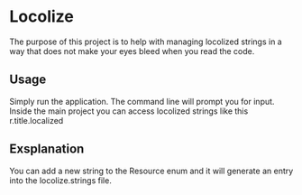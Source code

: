 #  Locolize

The purpose of this project is to help with managing locolized strings in a way that does not make your eyes bleed when you read the code.

## Usage

Simply run the application. The command line will prompt you for input.
Inside the main project you can access locolized strings like this r.title.localized

## Exsplanation

You can add a new string to the Resource enum and it will generate an entry into the locolize.strings file.


